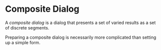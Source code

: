# Composite Dialog

A _composite dialog_ is a dialog that presents a set of varied
results as a set of discrete segments.

Preparing a composite dialog is necessarily more complicated than
setting up a simple form.  